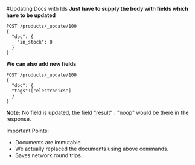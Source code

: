 #Updating Docs with Ids
**Just have to supply the body with fields which have to be updated**
```
POST /products/_update/100
{
  "doc": {
    "in_stock": 0
  }
}
```

**We can also add new fields**

```
POST /products/_update/100
{
  "doc": {
  "tags":["electronics"]  
  }
}
```

**Note:** No field is updated, the field   "result" : "noop" would be there in the response.


Important Points:
* Documents are immutable
* We actually replaced the documents using above commands.
* Saves network round trips.